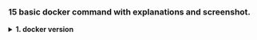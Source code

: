 ### 15 basic docker command with explanations and screenshot.

<!-- git clone  -->
<details><summary><b>  1. docker version </b></summary>  
  
```
    1. This command is used to know the version of the docker
```  
![git_clone](https://user-images.githubusercontent.com/114586341/193469159-765332cf-39cb-4592-ad9b-1ca12c979934.png)
</details>